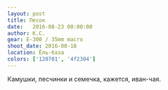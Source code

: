 ```yaml
---
layout: post
title: Песок
date:   2016-08-23 00:00:00
author: К.С.
gear: E-300 / 35mm macro
shoot_date: 2016-08-18
location: Ёль-база
colors: ['120701', '4f2304']
---
```


Камушки, песчинки и семечка, кажется, иван-чая.
